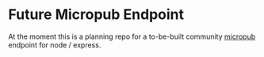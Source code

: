 # Future Micropub Endpoint

At the moment this is a planning repo for a to-be-built community [micropub](https://indieweb.org/micropub) endpoint for node / express.
